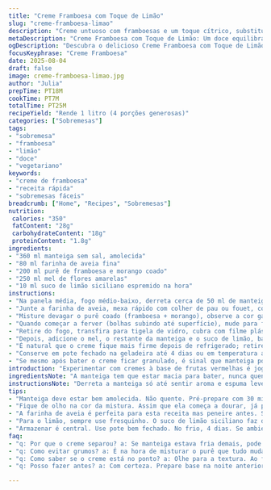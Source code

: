 ```yaml
---
title: "Creme Framboesa com Toque de Limão"
slug: "creme-framboesa-limao"
description: "Creme untuoso com framboesas e um toque cítrico, substituindo parte do açúcar por mel para equilibrar a acidez e trocar o purê tradicional por uma combinação de framboesa com morango, garantindo textura e sabor únicos. Manteiga sem sal e farinha são a base, embora a farinha de aveia possa substituir para variar a textura. Técnica envolve misturar até atingir ponto de creme denso, sem empelotar. Guardar na geladeira, mas rebelar com uma bateção leve antes de servir para manter a cremosidade. Receita ajusta tempos e quantidade para sabor mais equilibrado e preparo eficiente."
metaDescription: "Creme Framboesa com Toque de Limão: Um doce equilibrado e frutado para o seu paladar. Experimente essa receita incrível."
ogDescription: "Descubra o delicioso Creme Framboesa com Toque de Limão, uma combinação única de sabores e texturas."
focusKeyphrase: "Creme Framboesa"
date: 2025-08-04
draft: false
image: creme-framboesa-limao.jpg
author: "Julia"
prepTime: PT18M
cookTime: PT7M
totalTime: PT25M
recipeYield: "Rende 1 litro (4 porções generosas)"
categories: ["Sobremesas"]
tags:
- "sobremesa"
- "framboesa"
- "limão"
- "doce"
- "vegetariano"
keywords:
- "creme de framboesa"
- "receita rápida"
- "sobremesas fáceis"
breadcrumb: ["Home", "Recipes", "Sobremesas"]
nutrition: 
 calories: "350"
 fatContent: "28g"
 carbohydrateContent: "18g"
 proteinContent: "1.8g"
ingredients:
- "360 ml manteiga sem sal, amolecida"
- "80 ml farinha de aveia fina"
- "200 ml purê de framboesa e morango coado"
- "250 ml mel de flores amarelas"
- "10 ml suco de limão siciliano espremido na hora"
instructions:
- "Na panela média, fogo médio-baixo, derreta cerca de 50 ml de manteiga, até formar uma espuma leve e sutil aroma amanteigado aparecer."
- "Junte a farinha de aveia, mexa rápido com colher de pau ou fouet, cozinhe por 90 segundos atentos para não queimar o fundo, essa é a base que vai engrossar e evitar sabor de farinha pura."
- "Misture devagar o purê coado (framboesa + morango), observe a cor ganhar vida e mexa firmemente para não empelotar. Vai sentir crepitar e cheiro intenso de fruta."
- "Quando começar a ferver (bolhas subindo até superfície), mude para fogo baixo e cozinhe por uns 3 minutos, mexendo até formar um creme encorpado, quase grudento, visual firme mas ainda maleável."
- "Retire do fogo, transfira para tigela de vidro, cubra com filme plástico grudado na superfície do creme para evitar formar uma crosta indesejável. Deixe esfriar à temperatura ambiente por 1 hora, esse descanso realinha sabores e textura."
- "Depois, adicione o mel, o restante da manteiga e o suco de limão, batendo com batedeira elétrica na velocidade média-alta por cerca de 4-6 minutos. O creme deve ficar aerado, liso e com brilho sedoso. Importante: não exagere na velocidade para não separar a manteiga."
- "É natural que o creme fique mais firme depois de refrigerado; retire da geladeira uns 20 minutos antes de usar para facilitar batida rápida e recuperar cremosidade sem endurecer."
- "Conserve em pote fechado na geladeira até 4 dias ou em temperatura ambiente por 2 dias, sempre cuidando para não deixar muita exposição ao ar."
- "Se mesmo após bater o creme ficar granulado, é sinal que manteiga pode estar gelada demais. Para salvar, aqueça a tigela ao banho-maria morno, mexendo com espátula até homogeneizar, e deixe esfriar antes de refrigerar."
introduction: "Experimentar com cremes à base de frutas vermelhas é jogo de paciência e sensibilidade. Repetições testaram a quantidade certa de açúcar e manteiga para um doce que não cansasse o paladar, sem aquela sensação de gordura pesada nem sabor enjoativo. Trocar o açúcar tradicional por mel não só trouxe um dulçor mais delicado como deu leve textura quase floral no aroma. Também aprendi que acrescentar um toque de limão siciliano quebra a doçura e dá aquela vibrância fácil de esquecer em receitas adocicadas demais. Usar farinha de aveia no lugar da tradicional deixa o creme mais leve, ainda que mais rústico. Como os dias são corridos, prefiro preparar a base até um dia antes e finalizar com manteiga e mel só no momento de servir. Isso mantém a textura aerada, dá brilho e evita que o creme vire um bloco duro. Sempre observo o ponto visual para saber quando tirar do fogo, textura é mais importante do que tempo exato. Com fruta fresca, essa receita ganha nova vida, fica ótima até pra quem quer comer pura, como sobremesa gelada ou panela de conversa da tarde."
ingredientsNote: "A manteiga tem que estar macia para bater, nunca quente nem gelada; se só tiver salgada, lave rápido sob água corrente antes de usar. Farinha de aveia substitui bem a trigo para quem quer algo menos comum, mas dê uma peneirada primeiro para evitar grumos. Purê deve estar sem sementes, coar ajuda, mas se não tiver coador, dá para bater no liquidificador e repousar para as sementes subirem; elas podem interferir no toque final da textura do creme. Misturar mel em lugar da metade do açúcar permite um sabor mais complexo, mas cuidado com mel muito forte para não encobrir o sabor das frutas que já são intensas. O suco de limão siciliano é o diferencial que evita melação e ajuda a conservar, podendo ser ajustado a gosto. Evitar líquidos demais, o creme não pode virar uma calda, deve permanecer firme. Receitas com ovos ou lactose são substituídas para atender intolerantes, por isso manteiga sem sal e farinha ajudam na estrutura sem adicionar alergênicos."
instructionsNote: "Derreta a manteiga só até sentir aroma e espuma leve, superaquecimento leva a gosto amargo. Cozinhar a farinha junto para tirar aquele sabor cru essencial; mexa sempre e rápido, fiquem atentos à cor que muda sutilmente. Ao adicionar purê, mexa com atenção, textura muda rápido e fácil agarrar no fundo. Ferver é chave: bolhas suaves dizendo que a mistura engrossa, mas não adiantando a ponto de virar cola. Descansar com plástico grudado evita a formação da casca, que estraga sensação no creme. Batendo com batedeira, atenção ao tempo para não passar do ponto e talhar. Ao guardar na geladeira, creme endurece, mas uma batida rápida recupera, desde que esteja em temperatura ambiente antes. Em caso de talhamento, aquecer suavemente e mexer até reintegrar. Quando o creme está macio, homogêneo e brilhante, está pronto para servir. Toque final: usar sempre colher larga ou espátula para não quebrar estrutura. Armazenar em pote bem fechado para preservar aromas e evitar absorção de cheiro frio da geladeira."
tips:
- "Manteiga deve estar bem amolecida. Não quente. Pré-prepare com 30 min antes. Se estiver gelada, vai dificultar. Evite no final dar trabalho. Consistência ideal aqui é chave."
- "Fique de olho na cor da mistura. Assim que ela começa a dourar, já pode adicionar o purê. Não deixe queimar. Esse é o truque. Misture bem e denso."
- "A farinha de aveia é perfeita para esta receita mas peneire antes. Se você não tiver não tem problema, a de trigo também funciona. Resultado muda de textura apenas."
- "Para o limão, sempre use fresquinho. O suco de limão siciliano faz diferença, realça sabor. Caso não tenha, outros limões também servem. Mas o aroma muda."
- "Armazenar é central. Use pote bem fechado. No frio, 4 dias. Se ambiente, 2 dias. Mantenha longe de cheiros fortes. Isso pode estragar o sabor."
faq:
- "q: Por que o creme separou? a: Se manteiga estava fria demais, pode talhar. Passe ao banho-maria e mexa até unir. Simples assim."
- "q: Como evitar grumos? a: É na hora de misturar o purê que tudo muda. Vá devagar. Se grudar, pode mexer de novo. Usar colher larga ajuda."
- "q: Como saber se o creme está no ponto? a: Olhe para a textura. Ao ferver, bolhas são seu guia. Cremoso, mas firme. Cuidado para não passar do ponto."
- "q: Posso fazer antes? a: Com certeza. Prepare base na noite anterior. Depois, finalize com mel e manteiga na hora de servir. Mantém leveza e frescor."

---
```

